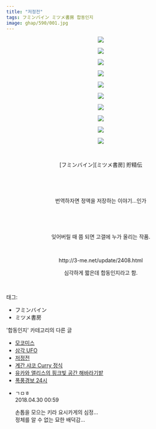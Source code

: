 ```yaml
---
title: "저정전"
tags: フミンバイン ミツメ書房 합동인지
image: ghap/590/001.jpg
---
```

<div class="article">
<p style="text-align: center; clear: none; float: none;"><img src="{{ site.nasurl }}/ghap/590/001.jpg"/></p>
<p style="text-align: center; clear: none; float: none;"><img src="{{ site.nasurl }}/ghap/590/002.jpg"/></p>
<p style="text-align: center; clear: none; float: none;"><img src="{{ site.nasurl }}/ghap/590/003.jpg"/></p>
<p style="text-align: center; clear: none; float: none;"><img src="{{ site.nasurl }}/ghap/590/004.jpg"/></p>
<p style="text-align: center; clear: none; float: none;"><img src="{{ site.nasurl }}/ghap/590/005.jpg"/></p>
<p style="text-align: center; clear: none; float: none;"><img src="{{ site.nasurl }}/ghap/590/006.jpg"/></p>
<p style="text-align: center; clear: none; float: none;"><img src="{{ site.nasurl }}/ghap/590/007.jpg"/></p>
<p style="text-align: center; clear: none; float: none;"><img src="{{ site.nasurl }}/ghap/590/008.jpg"/></p>
<p style="text-align: center; clear: none; float: none;"><img src="{{ site.nasurl }}/ghap/590/009.jpg"/></p>
<p style="text-align: center; clear: none; float: none;"><img src="{{ site.nasurl }}/ghap/590/010.jpg"/></p>
<p style="text-align: center; clear: none; float: none;"><br/></p>
<p style="text-align: center; clear: none; float: none;">[フミンバイン][ミツメ書房] 貯精伝</p>
<p style="text-align: center; clear: none; float: none;"><br/></p>
<p style="text-align: center; clear: none; float: none;"><br/></p>
<p style="text-align: center; clear: none; float: none;">번역하자면 정액을 저장하는 이야기...인가</p>
<p style="text-align: center; clear: none; float: none;"><br/></p>
<p style="text-align: center; clear: none; float: none;"><br/></p>
<p style="text-align: center; clear: none; float: none;">잊어버릴 때 쯤 되면 고갤에 누가 올리는 작품.</p>
<p style="text-align: center; clear: none; float: none;"><br/></p>
<p style="text-align: center; clear: none; float: none;">http://3-me.net/update/2408.html</p>
<p style="text-align: center; clear: none; float: none;">심각하게 짧은데 합동인지라고 함.</p>
<p><br/></p>
</div><div class="tagTrail">
<p>태그: </p>
<ul>
<li>フミンバイン</li>
<li>ミツメ書房</li>
</ul>
</div><div class="another">
<p>'합동인지' 카테고리의 다른 글</p>
<ul>
<li><a href="/2016-07-20-ghap_960">모코미스</a></li>
<li><a href="/2016-07-10-ghap_814">삼각 UFO</a></li>
<li><a href="/2016-06-27-ghap_590">저정전</a></li>
<li><a href="/2016-06-27-ghap_586">계간 샤코 Curry 정식</a></li>
<li><a href="/2016-06-24-ghap_541">유카와 앨리스의 핑크빛 공간 해바라기밭</a></li>
<li><a href="/2016-06-21-ghap_463">폭풍경보 24시</a></li>
</ul>
</div><div class="cb_module cb_fluid">
<div class="cb_wrt cb_profile">
<div class="comment">
<ul>
<li class="cb_thumb_off" id="comment15247144">
<div class="cb_comment_area">
<div class="cb_info_area">
<div class="cb_section">
<span class="cb_nick_name">ㄱㅁㅎ</span>
</div>
<div class="cb_section">
<span class="cb_date">2018.04.30 00:59 </span>
</div>
</div>
<div class="cb_dsc_comment">
<p class="cb_dsc">
											손톱을 모으는 키라 요시카게의 심정...<br/>
정체를 알 수 없는 묘한 배덕감...
										</p>
</div>
</div></li>
</ul>
</div>
</div><!-- commentList close -->
</div>